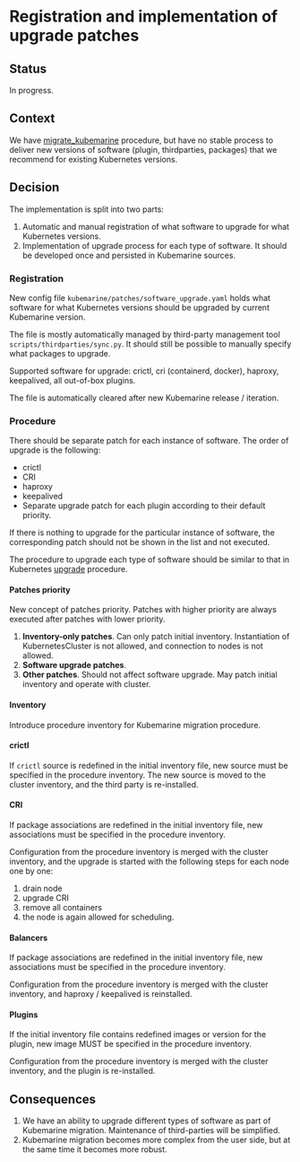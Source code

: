 # Registration and implementation of upgrade patches

## Status

In progress.

## Context

We have [migrate_kubemarine](../Maintenance.md#kubemarine-migration-procedure) procedure,
but have no stable process to deliver new versions of software (plugin, thirdparties, packages) 
that we recommend for existing Kubernetes versions.

## Decision

The implementation is split into two parts:
1. Automatic and manual registration of what software to upgrade for what Kubernetes versions.
2. Implementation of upgrade process for each type of software. 
   It should be developed once and persisted in Kubemarine sources.

### Registration

New config file `kubemarine/patches/software_upgrade.yaml` holds what software for what Kubernetes versions should be upgraded by current Kubemarine version.

The file is mostly automatically managed by third-party management tool `scripts/thirdparties/sync.py`.
It should still be possible to manually specify what packages to upgrade.

Supported software for upgrade: crictl, cri (containerd, docker), haproxy, keepalived, all out-of-box plugins.

The file is automatically cleared after new Kubemarine release / iteration.

### Procedure

There should be separate patch for each instance of software. The order of upgrade is the following:
* crictl
* CRI
* haproxy
* keepalived
* Separate upgrade patch for each plugin according to their default priority.

If there is nothing to upgrade for the particular instance of software,
the corresponding patch should not be shown in the list and not executed.

The procedure to upgrade each type of software should be similar to that in 
Kubernetes [upgrade](../Maintenance.md#upgrade-procedure) procedure.

#### Patches priority

New concept of patches priority. Patches with higher priority are always executed after patches with lower priority.

1. **Inventory-only patches**. Can only patch initial inventory.
   Instantiation of KubernetesCluster is not allowed, and connection to nodes is not allowed.
2. **Software upgrade patches**.
3. **Other patches**. Should not affect software upgrade.
   May patch initial inventory and operate with cluster.

#### Inventory

Introduce procedure inventory for Kubemarine migration procedure.

#### crictl

If `crictl` source is redefined in the initial inventory file,
new source must be specified in the procedure inventory.
The new source is moved to the cluster inventory, and the third party is re-installed.

#### CRI

If package associations are redefined in the initial inventory file,
new associations must be specified in the procedure inventory.

Configuration from the procedure inventory is merged with the cluster inventory,
and the upgrade is started with the following steps for each node one by one:
1. drain node
2. upgrade CRI
3. remove all containers
4. the node is again allowed for scheduling.

#### Balancers

If package associations are redefined in the initial inventory file,
new associations must be specified in the procedure inventory.

Configuration from the procedure inventory is merged with the cluster inventory, and haproxy / keepalived is reinstalled.

#### Plugins

If the initial inventory file contains redefined images or version for the plugin,
new image MUST be specified in the procedure inventory.

Configuration from the procedure inventory is merged with the cluster inventory,
and the plugin is re-installed.

## Consequences

1. We have an ability to upgrade different types of software as part of Kubemarine migration.
   Maintenance of third-parties will be simplified.
2. Kubemarine migration becomes more complex from the user side, but at the same time it becomes more robust.
